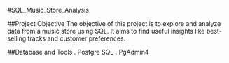 #SQL_Music_Store_Analysis 

##Project Objective
The objective of this project is to explore and analyze data from a music store using SQL. It aims to find useful insights like best-selling tracks and customer preferences.

##Database and Tools
. Postgre SQL
. PgAdmin4

